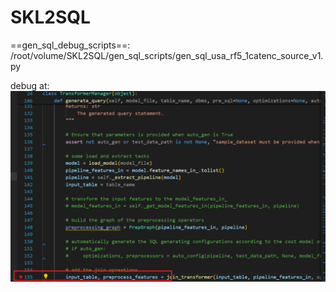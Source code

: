 # SKL2SQL

==gen_sql_debug_scripts==: 
/root/volume/SKL2SQL/gen_sql_scripts/gen_sql_usa_rf5_1catenc_source_v1.py

debug at:
![断点](docs/imgs/Snipaste_2024-05-29_17-01-06.png)